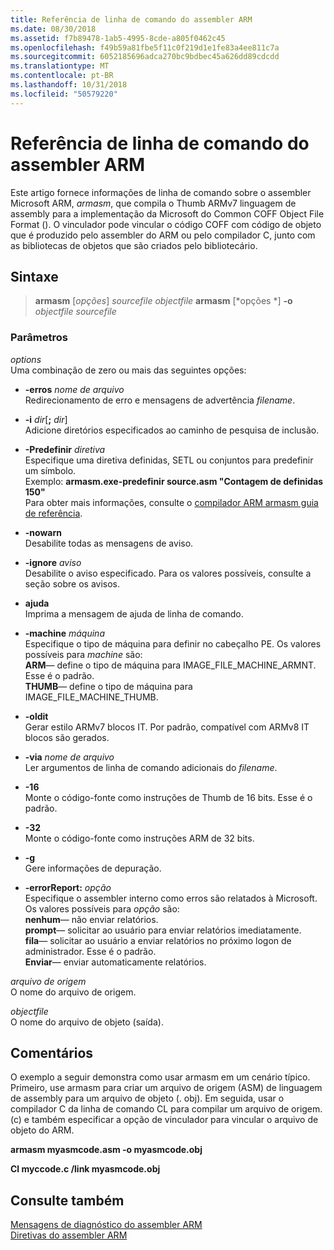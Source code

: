 ```yaml
---
title: Referência de linha de comando do assembler ARM
ms.date: 08/30/2018
ms.assetid: f7b89478-1ab5-4995-8cde-a805f0462c45
ms.openlocfilehash: f49b59a81fbe5f11c0f219d1e1fe83a4ee811c7a
ms.sourcegitcommit: 6052185696adca270bc9bdbec45a626dd89cdcdd
ms.translationtype: MT
ms.contentlocale: pt-BR
ms.lasthandoff: 10/31/2018
ms.locfileid: "50579220"
---
```

# <a name="arm-assembler-command-line-reference"></a>Referência de linha de comando do assembler ARM

Este artigo fornece informações de linha de comando sobre o assembler Microsoft ARM, *armasm*, que compila o Thumb ARMv7 linguagem de assembly para a implementação da Microsoft do Common COFF Object File Format (). O vinculador pode vincular o código COFF com código de objeto que é produzido pelo assembler do ARM ou pelo compilador C, junto com as bibliotecas de objetos que são criados pelo bibliotecário.

## <a name="syntax"></a>Sintaxe

> **armasm** [*opções*] *sourcefile* *objectfile*
> **armasm** [*opções *] **-o** *objectfile* *sourcefile*

### <a name="parameters"></a>Parâmetros

*options*<br/>
Uma combinação de zero ou mais das seguintes opções:

- **-erros** *nome de arquivo*<br/>
   Redirecionamento de erro e mensagens de advertência *filename*.

- **-i** *dir*[**;** <em>dir</em>]<br/>
   Adicione diretórios especificados ao caminho de pesquisa de inclusão.

- **-Predefinir** *diretiva*<br/>
   Especifique uma diretiva definidas, SETL ou conjuntos para predefinir um símbolo.<br/>
   Exemplo: **armasm.exe-predefinir source.asm "Contagem de definidas 150"**<br/>
   Para obter mais informações, consulte o [compilador ARM armasm guia de referência](http://infocenter.arm.com/help/topic/com.arm.doc.dui0802b/index.html).

- **-nowarn**<br/>
   Desabilite todas as mensagens de aviso.

- **-ignore** *aviso*<br/>
   Desabilite o aviso especificado. Para os valores possíveis, consulte a seção sobre os avisos.

- **ajuda**<br/>
   Imprima a mensagem de ajuda de linha de comando.

- **-machine** *máquina*<br/>
   Especifique o tipo de máquina para definir no cabeçalho PE.  Os valores possíveis para *machine* são:<br/>
   **ARM**— define o tipo de máquina para IMAGE_FILE_MACHINE_ARMNT. Esse é o padrão.<br/>
   **THUMB**— define o tipo de máquina para IMAGE_FILE_MACHINE_THUMB.

- **-oldit**<br/>
   Gerar estilo ARMv7 blocos IT.  Por padrão, compatível com ARMv8 IT blocos são gerados.

- **-via** *nome de arquivo*<br/>
   Ler argumentos de linha de comando adicionais do *filename*.

- **-16**<br/>
   Monte o código-fonte como instruções de Thumb de 16 bits.  Esse é o padrão.

- **-32**<br/>
   Monte o código-fonte como instruções ARM de 32 bits.

- **-g**<br/>
   Gere informações de depuração.

- **-errorReport:** *opção*<br/>
   Especifique o assembler interno como erros são relatados à Microsoft.  Os valores possíveis para *opção* são:<br/>
   **nenhum**— não enviar relatórios.<br/>
   **prompt**— solicitar ao usuário para enviar relatórios imediatamente.<br/>
   **fila**— solicitar ao usuário a enviar relatórios no próximo logon de administrador. Esse é o padrão.<br/>
   **Enviar**— enviar automaticamente relatórios.

*arquivo de origem*<br/>
O nome do arquivo de origem.

*objectfile*<br/>
O nome do arquivo de objeto (saída).

## <a name="remarks"></a>Comentários

O exemplo a seguir demonstra como usar armasm em um cenário típico. Primeiro, use armasm para criar um arquivo de origem (ASM) de linguagem de assembly para um arquivo de objeto (. obj). Em seguida, usar o compilador C da linha de comando CL para compilar um arquivo de origem. (c) e também especificar a opção de vinculador para vincular o arquivo de objeto do ARM.

**armasm myasmcode.asm -o myasmcode.obj**

**Cl myccode.c /link myasmcode.obj**

## <a name="see-also"></a>Consulte também

[Mensagens de diagnóstico do assembler ARM](../../assembler/arm/arm-assembler-diagnostic-messages.md)<br/>
[Diretivas do assembler ARM](../../assembler/arm/arm-assembler-directives.md)<br/>
